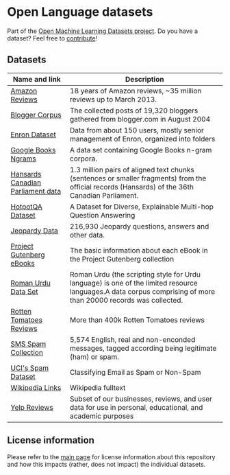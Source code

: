 # Open Language datasets
Part of the [Open Machine Learning Datasets project](https://github.com/meetaime/open-machine-learning-datasets/blob/master/README.md). Do you have a dataset? Feel free to [contribute](https://github.com/meetaime/open-machine-learning-datasets/blob/master/README.md)!

## Datasets
| Name and link | Description |
| ---- | ----------- |
| [Amazon Reviews](https://snap.stanford.edu/data/web-Amazon.html) | 18 years of Amazon reviews, ~35 million reviews up to March 2013.  
| [Blogger Corpus](http://u.cs.biu.ac.il/~koppel/BlogCorpus.htm) | The collected posts of 19,320 bloggers gathered from blogger.com in August 2004
| [Enron Dataset](https://www.cs.cmu.edu/~./enron/) | Data from about 150 users, mostly senior management of Enron, organized into folders
| [Google Books Ngrams](https://aws.amazon.com/datasets/google-books-ngrams/) | A data set containing Google Books n-gram corpora.
| [Hansards Canadian Parliament data](https://www.isi.edu/natural-language/download/hansard/) | 1.3 million pairs of aligned text chunks (sentences or smaller fragments) from the official records (Hansards) of the 36th Canadian Parliament. | 
| [HotpotQA Dataset](https://hotpotqa.github.io/) | A Dataset for Diverse, Explainable Multi-hop Question Answering
| [Jeopardy Data](https://www.reddit.com/r/datasets/comments/1uyd0t/200000_jeopardy_questions_in_a_json_file/) | 216,930 Jeopardy questions, answers and other data.
| [Project Gutenberg eBooks](http://www.gutenberg.org/wiki/Gutenberg:Offline_Catalogs) | The basic information about each eBook in the Project Gutenberg collection
| [Roman Urdu Data Set](https://archive.ics.uci.edu/ml/datasets/Roman+Urdu+Data+Set) | Roman Urdu (the scripting style for Urdu language) is one of the limited resource languages.A data corpus comprising of more than 20000 records was collected. |
| [Rotten Tomatoes Reviews](https://drive.google.com/file/d/1w1TsJB-gmIkZ28d1j7sf1sqcPmHXw352/view) | More than 400k Rotten Tomatoes reviews
| [SMS Spam Collection](http://www.dt.fee.unicamp.br/~tiago/smsspamcollection/) | 5,574 English, real and non-enconded messages, tagged according being legitimate (ham) or spam.
| [UCI's Spam Dataset](https://archive.ics.uci.edu/ml/datasets/Spambase) | Classifying Email as Spam or Non-Spam
| [Wikipedia Links](https://code.google.com/archive/p/wiki-links/downloads) | Wikipedia fulltext
| [Yelp Reviews](https://www.yelp.com/dataset) | Subset of our businesses, reviews, and user data for use in personal, educational, and academic purposes

## License information
Please refer to the [main page](https://github.com/meetaime/open-machine-learning-datasets/blob/master/README.md) for license information about this repository and how this impacts (rather, does not impact) the individual datasets.